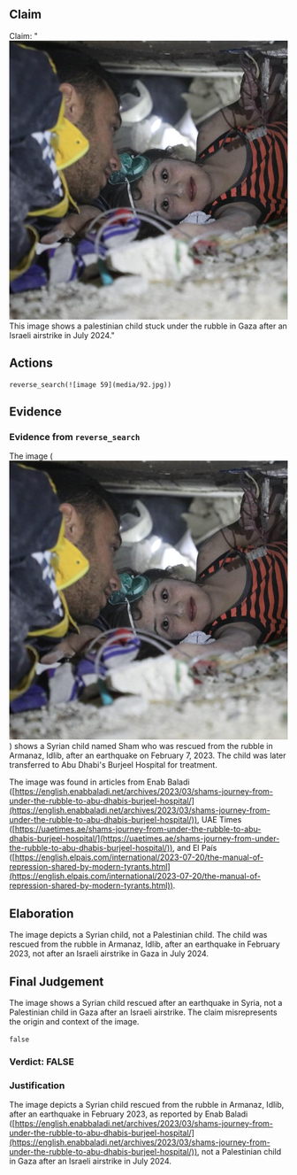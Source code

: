 ## Claim
Claim: "![image 59](media/92.jpg) This image shows a palestinian child stuck under the rubble in Gaza after an Israeli airstrike in July 2024."

## Actions
```
reverse_search(![image 59](media/92.jpg))
```

## Evidence
### Evidence from `reverse_search`
The image (![image 59](media/92.jpg)) shows a Syrian child named Sham who was rescued from the rubble in Armanaz, Idlib, after an earthquake on February 7, 2023. The child was later transferred to Abu Dhabi's Burjeel Hospital for treatment.

The image was found in articles from Enab Baladi ([https://english.enabbaladi.net/archives/2023/03/shams-journey-from-under-the-rubble-to-abu-dhabis-burjeel-hospital/](https://english.enabbaladi.net/archives/2023/03/shams-journey-from-under-the-rubble-to-abu-dhabis-burjeel-hospital/)), UAE Times ([https://uaetimes.ae/shams-journey-from-under-the-rubble-to-abu-dhabis-burjeel-hospital/](https://uaetimes.ae/shams-journey-from-under-the-rubble-to-abu-dhabis-burjeel-hospital/)), and El País ([https://english.elpais.com/international/2023-07-20/the-manual-of-repression-shared-by-modern-tyrants.html](https://english.elpais.com/international/2023-07-20/the-manual-of-repression-shared-by-modern-tyrants.html)).


## Elaboration
The image depicts a Syrian child, not a Palestinian child. The child was rescued from the rubble in Armanaz, Idlib, after an earthquake in February 2023, not after an Israeli airstrike in Gaza in July 2024.


## Final Judgement
The image shows a Syrian child rescued after an earthquake in Syria, not a Palestinian child in Gaza after an Israeli airstrike. The claim misrepresents the origin and context of the image.

`false`


### Verdict: FALSE

### Justification
The image depicts a Syrian child rescued from the rubble in Armanaz, Idlib, after an earthquake in February 2023, as reported by Enab Baladi ([https://english.enabbaladi.net/archives/2023/03/shams-journey-from-under-the-rubble-to-abu-dhabis-burjeel-hospital/](https://english.enabbaladi.net/archives/2023/03/shams-journey-from-under-the-rubble-to-abu-dhabis-burjeel-hospital/)), not a Palestinian child in Gaza after an Israeli airstrike in July 2024.
